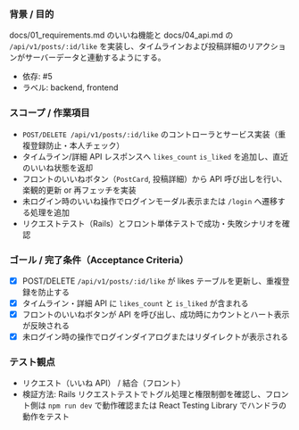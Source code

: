 ### 背景 / 目的
docs/01_requirements.md のいいね機能と docs/04_api.md の `/api/v1/posts/:id/like` を実装し、タイムラインおよび投稿詳細のリアクションがサーバーデータと連動するようにする。

- 依存: #5
- ラベル: backend, frontend

### スコープ / 作業項目
- `POST/DELETE /api/v1/posts/:id/like` のコントローラとサービス実装（重複登録防止・本人チェック）
- タイムライン/詳細 API レスポンスへ `likes_count` `is_liked` を追加し、直近のいいね状態を返却
- フロントのいいねボタン（`PostCard`, 投稿詳細）から API 呼び出しを行い、楽観的更新 or 再フェッチを実装
- 未ログイン時のいいね操作でログインモーダル表示または `/login` へ遷移する処理を追加
- リクエストテスト（Rails）とフロント単体テストで成功・失敗シナリオを確認

### ゴール / 完了条件（Acceptance Criteria）
- [x] POST/DELETE `/api/v1/posts/:id/like` が likes テーブルを更新し、重複登録を防止する
- [x] タイムライン・詳細 API に `likes_count` と `is_liked` が含まれる
- [x] フロントのいいねボタンが API を呼び出し、成功時にカウントとハート表示が反映される
- [x] 未ログイン時の操作でログインダイアログまたはリダイレクトが表示される

### テスト観点
- リクエスト（いいね API） / 結合（フロント）
- 検証方法: Rails リクエストテストでトグル処理と権限制御を確認し、フロント側は `npm run dev` で動作確認または React Testing Library でハンドラの動作をテスト
